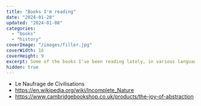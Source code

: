 ```yaml
---
title: "Books I'm reading"
date: "2024-01-28"
updated: "2024-01-08"
categories: 
  - "books"
  - "history"
coverImage: "/images/filler.jpg"
coverWidth: 16
coverHeight: 9
excerpt: Some of the books I've been reading lately, in various languages.
hidden: true
---
```


- Le Naufrage de Civilisations
- https://en.wikipedia.org/wiki/Incomplete_Nature
- https://www.cambridgebookshop.co.uk/products/the-joy-of-abstraction
